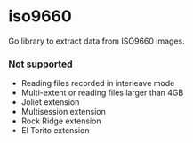 # iso9660
Go library to extract data from ISO9660 images.

### Not supported
* Reading files recorded in interleave mode
* Multi-extent or reading files larger than 4GB
* Joliet extension
* Multisession extension
* Rock Ridge extension
* El Torito extension
